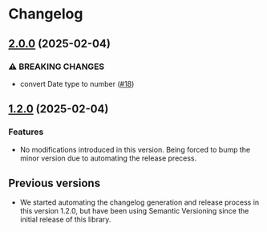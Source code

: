 # Changelog

## [2.0.0](https://github.com/CodelyTV/typescript-primitives-type/compare/v1.2.0...v2.0.0) (2025-02-04)


### ⚠ BREAKING CHANGES

* convert Date type to number ([#18](https://github.com/CodelyTV/typescript-primitives-type/issues/18))

## [1.2.0](https://github.com/CodelyTV/typescript-primitives-type/compare/primitives-type-v1.1.1...primitives-type-v1.2.0) (2025-02-04)

### Features

* No modifications introduced in this version. Being forced to bump the minor version due to automating the release precess.

## Previous versions

* We started automating the changelog generation and release process in this version 1.2.0, but have been using Semantic Versioning since the initial release of this library.
